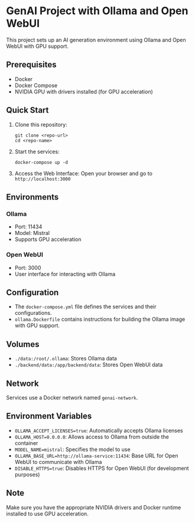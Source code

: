 # GenAI Project with Ollama and Open WebUI

This project sets up an AI generation environment using Ollama and Open WebUI with GPU support.

## Prerequisites

- Docker
- Docker Compose
- NVIDIA GPU with drivers installed (for GPU acceleration)

## Quick Start

1. Clone this repository:
   ```
   git clone <repo-url>
   cd <repo-name>
   ```

2. Start the services:
   ```
   docker-compose up -d
   ```

3. Access the Web Interface:
   Open your browser and go to `http://localhost:3000`

## Environments

### Ollama

- Port: 11434
- Model: Mistral
- Supports GPU acceleration

### Open WebUI

- Port: 3000
- User interface for interacting with Ollama

## Configuration

- The `docker-compose.yml` file defines the services and their configurations.
- `ollama.Dockerfile` contains instructions for building the Ollama image with GPU support.

## Volumes

- `./data:/root/.ollama`: Stores Ollama data
- `./backend/data:/app/backend/data`: Stores Open WebUI data

## Network

Services use a Docker network named `genai-network`.

## Environment Variables

- `OLLAMA_ACCEPT_LICENSES=true`: Automatically accepts Ollama licenses
- `OLLAMA_HOST=0.0.0.0`: Allows access to Ollama from outside the container
- `MODEL_NAME=mistral`: Specifies the model to use
- `OLLAMA_BASE_URL=http://ollama-service:11434`: Base URL for Open WebUI to communicate with Ollama
- `DISABLE_HTTPS=true`: Disables HTTPS for Open WebUI (for development purposes)

## Note

Make sure you have the appropriate NVIDIA drivers and Docker runtime installed to use GPU acceleration.


